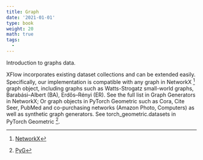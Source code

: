 ```yaml
---
title: Graph
date: '2021-01-01'
type: book
weight: 20
math: true
tags:
  - 
---
```


Introduction to graphs data.

<!--more-->

XFlow incorporates existing dataset collections and can be extended easily.
Specifically, our implementation is compatible with any graph in NetworkX [^1] graph object, including graphs such as Watts-Strogatz small-world graphs, Barabási–Albert (BA), Erdős–Rényi (ER). See the full list in Graph Generators in NetworkX; 
Or graph objects in PyTorch Geometric such as Cora, Cite Seer, PubMed and co-purchasing networks (Amazon Photo, Computers) as well as synthetic graph generators. See torch\_geometric.datasets in PyTorch Geometric [^2].

[^1]: [NetworkX](https://networkx.org)
[^2]: [PyG](https://pytorch-geometric.readthedocs.io/en/latest/)